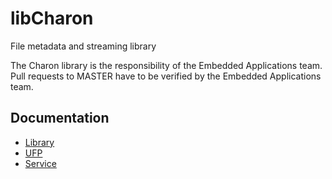 # libCharon
File metadata and streaming library

The Charon library is the responsibility of the Embedded Applications team.
Pull requests to MASTER have to be verified by the Embedded Applications team.

## Documentation
- [Library](docs/library.md)
- [UFP](docs/ultimaker_format_package.md)
- [Service](docs/service.md)
